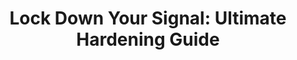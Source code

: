 ---
title: "Lock Down Your Signal: Ultimate Hardening Guide"
description: "Signal is one of the safest messengers, but that doesn't mean we can't make it safer! Welcome to the ultimate Signal hardening guide to make it as private, secure, & safe as possible. This video tutorial applies to iOS, Android, and touches on desktop devices using not just native Signal settings, but also other hardening techniques."
datePublished: 2024-09-09
dateUpdated: 2024-09-09
linkYouTube: "https://www.youtube.com/watch?v=DPjg3651oJM"
linkForum: "https://discuss.techlore.tech/t/lock-down-your-signal-ultimate-hardening-guide/9559/1"
linkPeerTube: "https://neat.tube/w/2fASYCM7kWPUpN7JEkB2Fu"
tags: ["Guide","Privacy"]
---